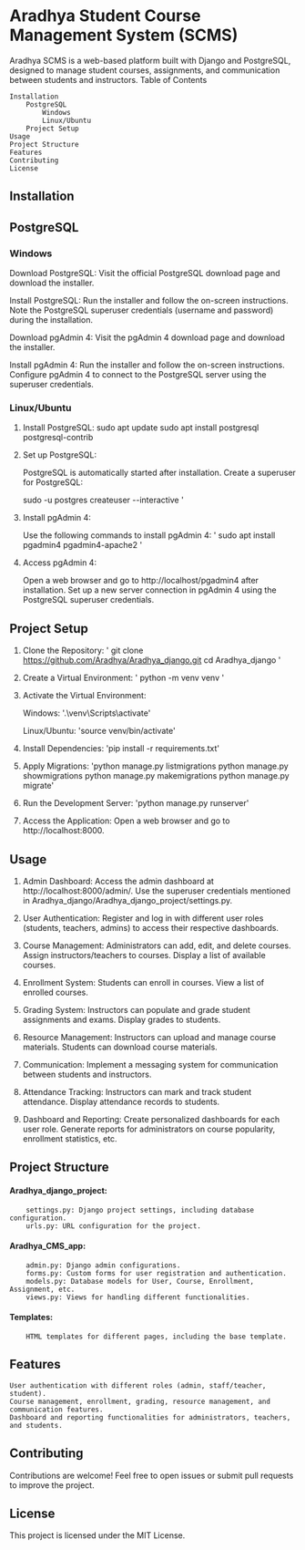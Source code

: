 # Aradhya Student Course Management System (SCMS)

Aradhya SCMS is a web-based platform built with Django and PostgreSQL, designed to manage student courses, assignments, and communication between students and instructors.
Table of Contents

    Installation
        PostgreSQL
            Windows
            Linux/Ubuntu
        Project Setup
    Usage
    Project Structure
    Features
    Contributing
    License

## Installation
## PostgreSQL
### Windows

   Download PostgreSQL:
        Visit the official PostgreSQL download page and download the installer.

   Install PostgreSQL:
        Run the installer and follow the on-screen instructions.
        Note the PostgreSQL superuser credentials (username and password) during the installation.

   Download pgAdmin 4:
        Visit the pgAdmin 4 download page and download the installer.

   Install pgAdmin 4:
        Run the installer and follow the on-screen instructions.
        Configure pgAdmin 4 to connect to the PostgreSQL server using the superuser credentials.

### Linux/Ubuntu

1. Install PostgreSQL:
        sudo apt update
        sudo apt install postgresql postgresql-contrib

2. Set up PostgreSQL:

    PostgreSQL is automatically started after installation.
    Create a superuser for PostgreSQL:

    sudo -u postgres createuser --interactive
    '
3. Install pgAdmin 4:

    Use the following commands to install pgAdmin 4:
    '
    sudo apt install pgadmin4 pgadmin4-apache2
    '
4. Access pgAdmin 4:

    Open a web browser and go to http://localhost/pgadmin4 after installation.
    Set up a new server connection in pgAdmin 4 using the PostgreSQL superuser credentials.

## Project Setup

1. Clone the Repository:
'
git clone https://github.com/Aradhya/Aradhya_django.git
cd Aradhya_django
'
2. Create a Virtual Environment:
'
python -m venv venv
'
3. Activate the Virtual Environment:

    Windows:
    '.\venv\Scripts\activate'

    Linux/Ubuntu:
    'source venv/bin/activate'
4. Install Dependencies:
'pip install -r requirements.txt'
5. Apply Migrations:
'python manage.py listmigrations
python manage.py showmigrations
python manage.py makemigrations
python manage.py migrate'
6. Run the Development Server:
'python manage.py runserver'
7. Access the Application:
Open a web browser and go to http://localhost:8000.

## Usage

1.    Admin Dashboard:
        Access the admin dashboard at http://localhost:8000/admin/.
        Use the superuser credentials mentioned in Aradhya_django/Aradhya_django_project/settings.py.

2.    User Authentication:
        Register and log in with different user roles (students, teachers, admins) to access their respective dashboards.

3.    Course Management:
        Administrators can add, edit, and delete courses.
        Assign instructors/teachers to courses.
        Display a list of available courses.

4.    Enrollment System:
        Students can enroll in courses.
        View a list of enrolled courses.

5.    Grading System:
        Instructors can populate and grade student assignments and exams.
        Display grades to students.

6.    Resource Management:
        Instructors can upload and manage course materials.
        Students can download course materials.

7.    Communication:
        Implement a messaging system for communication between students and instructors.

8.    Attendance Tracking:
        Instructors can mark and track student attendance.
        Display attendance records to students.

9.    Dashboard and Reporting:
        Create personalized dashboards for each user role.
        Generate reports for administrators on course popularity, enrollment statistics, etc.

## Project Structure

####    Aradhya_django_project:
        settings.py: Django project settings, including database configuration.
        urls.py: URL configuration for the project.

####    Aradhya_CMS_app:
        admin.py: Django admin configurations.
        forms.py: Custom forms for user registration and authentication.
        models.py: Database models for User, Course, Enrollment, Assignment, etc.
        views.py: Views for handling different functionalities.

####    Templates:
        HTML templates for different pages, including the base template.

## Features

    User authentication with different roles (admin, staff/teacher, student).
    Course management, enrollment, grading, resource management, and communication features.
    Dashboard and reporting functionalities for administrators, teachers, and students.

## Contributing

Contributions are welcome! Feel free to open issues or submit pull requests to improve the project.

## License
This project is licensed under the MIT License.
